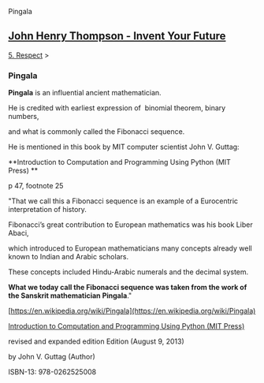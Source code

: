 Pingala 

[John Henry Thompson - Invent Your Future](../index.html)
---------------------------------------------------------

    

[5\. Respect](../heros.html)‎ > ‎

### Pingala

**Pingala** is an influential ancient mathematician. 

He is credited with earliest expression of  binomial theorem, binary numbers,

and what is commonly called the Fibonacci sequence. 

  

He is mentioned in this book by MIT computer scientist John V. Guttag:

**Introduction to Computation and Programming Using Python (MIT Press) **

p 47, footnote 25

"That we call this a Fibonacci sequence is an example of a Eurocentric interpretation of history. 

Fibonacci’s great contribution to European mathematics was his book Liber Abaci, 

which introduced to European mathematicians many concepts already well known to Indian and Arabic scholars. 

These concepts included Hindu-Arabic numerals and the decimal system. 

**What we today call the Fibonacci sequence was taken from the work of the Sanskrit mathematician Pingala**."

  

[https://en.wikipedia.org/wiki/Pingala](https://en.wikipedia.org/wiki/Pingala)

  

[Introduction to Computation and Programming Using Python (MIT Press)](https://www.amazon.com/Introduction-Computation-Programming-Using-Python/dp/0262525003) 

revised and expanded edition Edition (August 9, 2013)

by John V. Guttag (Author)

ISBN-13: 978-0262525008

  

